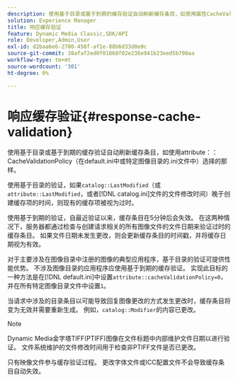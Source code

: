 ```yaml
---
description: 使用基于目录或基于到期的缓存验证自动刷新缓存条目，如使用属性CacheValidationPolicy（在default.ini或特定图像目录的.ini文件中）选择的那样。
solution: Experience Manager
title: 响应缓存验证
feature: Dynamic Media Classic,SDK/API
role: Developer,Admin,User
exl-id: d2baa6e6-2700-450f-af1e-88b6d33d0e0c
source-git-commit: 38afaf2ed0f01868f02e236e941b23eed5b790aa
workflow-type: tm+mt
source-wordcount: '301'
ht-degree: 0%

---
```


# 响应缓存验证{#response-cache-validation}

使用基于目录或基于到期的缓存验证自动刷新缓存条目，如使用attribute：：CacheValidationPolicy（在default.ini中或特定图像目录的.ini文件中）选择的那样。

使用基于目录的验证，如果`catalog::LastModified`（或`attribute::LastModified`，或者[!DNL catalog.ini]文件的文件修改时间）晚于创建缓存项的时间，则现有的缓存项被视为过时。

使用基于到期的验证，自最近验证以来，缓存条目在5分钟后会失效。 在这两种情况下，服务器都通过检查与创建请求相关的所有图像文件的文件日期来验证过时的缓存条目。 如果文件日期未发生更改，则会更新缓存条目的时间戳，并将缓存日期视为有效。

对于主要涉及在图像目录中注册的图像的典型应用程序，基于目录的验证可提供性能优势。 不涉及图像目录的应用程序应使用基于到期的缓存验证。 实现此目标的一种方法是在[!DNL default.ini]中设置`attribute::cacheValidationPolicy=0`，并在所有特定图像目录文件中设置`1`。

当请求中涉及的目录条目以可能导致回复图像更改的方式发生更改时，缓存条目将变为无效并需要重新生成。 例如，`catalog::Modifier`的内容已更改。

>[!NOTE]
>
>Dynamic Media金字塔TIFF(PTIFF)图像在文件标题中内部维护文件日期以进行验证。 文件系统维护的文件修改时间用于检查非PTIFF文件是否已更改。

只有映像文件参与缓存验证过程。 更改字体文件或ICC配置文件不会导致缓存条目自动失效。
